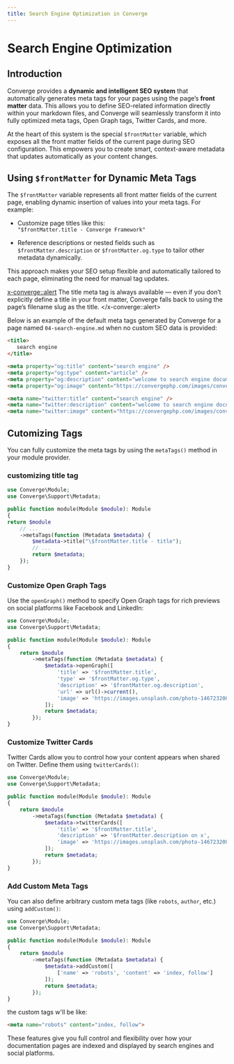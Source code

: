 ```yaml
---
title: Search Engine Optimization in Converge
---
```


# Search Engine Optimization

## Introduction

Converge provides a **dynamic and intelligent SEO system** that automatically generates meta tags for your pages using the page’s **front matter** data. This allows you to define SEO-related information directly within your markdown files, and Converge will seamlessly transform it into fully optimized meta tags, Open Graph tags, Twitter Cards, and more.

At the heart of this system is the special `$frontMatter` variable, which exposes all the front matter fields of the current page during SEO configuration. This empowers you to create smart, context-aware metadata that updates automatically as your content changes.

## Using `$frontMatter` for Dynamic Meta Tags

The `$frontMatter` variable represents all front matter fields of the current page, enabling dynamic insertion of values into your meta tags. For example:

- Customize page titles like this:  
  `"$frontMatter.title - Converge Framework"`

- Reference descriptions or nested fields such as `$frontMatter.description` or `$frontMatter.og.type` to tailor other metadata dynamically.

This approach makes your SEO setup flexible and automatically tailored to each page, eliminating the need for manual tag updates.

<x-converge::alert>
The title meta tag is always available — even if you don’t explicitly define a title in your front matter, Converge falls back to using the page’s filename slug as the title.
</x-converge::alert>

Below is an example of the default meta tags generated by Converge for a page named `04-search-engine.md` when no custom SEO data is provided:

```html
<title>
   search engine
</title>

<meta property="og:title" content="search engine" />
<meta property="og:type" content="article" />
<meta property="og:description" content="welcome to search engine documentation" />
<meta property="og:image" content="https://convergephp.com/images/converge.png" />

<meta name="twitter:title" content="search engine" />
<meta name="twitter:description" content="welcome to search engine documentation" />
<meta name="twitter:image" content="https://convergephp.com/images/converge.png" />
```
## Cutomizing Tags 

You can fully customize the meta tags by using the ``metaTags()`` method in your module provider.

### customizing title tag
```php
use Converge\Module;
use Converge\Support\Metadata;

public function module(Module $module): Module
{
return $module
    // ...
    ->metaTags(function (Metadata $metadata) {
        $metadata->title("\$frontMatter.title - title");
        // ...
        return $metadata;
    });
}
```
### Customize Open Graph Tags

Use the `openGraph()` method to specify Open Graph tags for rich previews on social platforms like Facebook and LinkedIn:

```php
use Converge\Module;
use Converge\Support\Metadata;

public function module(Module $module): Module
{
    return $module
        ->metaTags(function (Metadata $metadata) {
            $metadata->openGraph([
                'title' => '$frontMatter.title',
                'type' => '$frontMatter.og.type',
                'description' => '$frontMatter.og.description',
                'url' => url()->current(),
                'image' => 'https://images.unsplash.com/photo-1467232004584-a241de8bcf5d?q=80&w=2069&auto=format&fit=crop&ixlib=rb-4.0.3&ixid=M3wxMjA3fDB8MHxwaG90by1wYWdlfHx8fGVufDB8fHx8fA%3D%3D',
            ]);
            return $metadata;
        });
}
```
### Customize Twitter Cards

Twitter Cards allow you to control how your content appears when shared on Twitter. Define them using `twitterCards()`:

```php
use Converge\Module;
use Converge\Support\Metadata;

public function module(Module $module): Module
{
    return $module
        ->metaTags(function (Metadata $metadata) {
            $metadata->twitterCards([
                'title' => '$frontMatter.title',
                'description' => '$frontMatter.description on x',
                'image' => 'https://images.unsplash.com/photo-1467232004584-a241de8bcf5d?q=80&w=2069&auto=format&fit=crop&ixlib=rb-4.0.3&ixid=M3wxMjA3fDB8MHxwaG90by1wYWdlfHx8fGVufDB8fHx8fA%3D%3D',
            ]);
            return $metadata;
        });
}
```
### Add Custom Meta Tags

You can also define arbitrary custom meta tags (like `robots`, `author`, etc.) using `addCustom()`:

```php
use Converge\Module;
use Converge\Support\Metadata;

public function module(Module $module): Module
{
    return $module
        ->metaTags(function (Metadata $metadata) {
            $metadata->addCustom([
                ['name' => 'robots', 'content' => 'index, follow']
            ]);
            return $metadata;
        });
}
```
the custom tags w'll be like:

```html
<meta name="robots" content="index, follow">
```
These features give you full control and flexibility over how your documentation pages are indexed and displayed by search engines and social platforms.